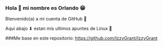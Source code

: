 ### Hola 👋 mi nombre es Orlando 😁

BIenvenido(a) a mi cuenta de GitHub 🙌



Aqui abajo ⬇ estan mis ultimos apuntes de Linux 🤗


###Me base en este repositorio: https://github.com/IzzyGrant/IzzyGrant
